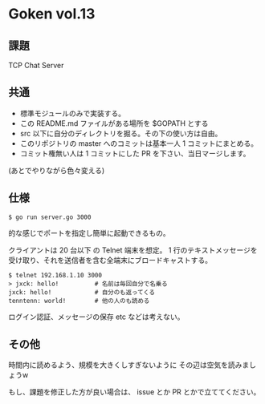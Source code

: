 # Goken vol.13

## 課題

TCP Chat Server


## 共通

- 標準モジュールのみで実装する。
- この README.md ファイルがある場所を $GOPATH とする
- src 以下に自分のディレクトリを掘る。その下の使い方は自由。
- このリポジトリの master へのコミットは基本一人 1 コミットにまとめる。
- コミット権無い人は 1 コミットにした PR を下さい、当日マージします。


(あとでやりながら色々変える)


## 仕様

```
$ go run server.go 3000
```

的な感じでポートを指定し簡単に起動できるもの。

クライアントは 20 台以下 の Telnet 端末を想定。
1 行のテキストメッセージを受け取り、それを送信者を含む全端末にブロードキャストする。


```
$ telnet 192.168.1.10 3000
> jxck: hello!          # 名前は毎回自分で名乗る
jxck: hello!            # 自分のも返ってくる
tenntenn: world!        # 他の人のも読める
```

ログイン認証、メッセージの保存 etc などは考えない。


## その他

時間内に読めるよう、規模を大きくしすぎないように
その辺は空気を読みましょうw

もし、課題を修正した方が良い場合は、 issue とか PR とかで立ててください。
